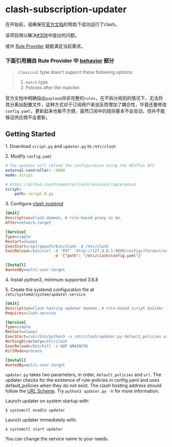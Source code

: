 # clash-subscription-updater

在开始前，请确保在[官方文档](https://github.com/Dreamacro/clash/wiki)的帮助下成功运行了clash。

该项目用以解决[#306](https://github.com/Dreamacro/clash/issues/306)中提出的问题。

或许 [Rule Provider](https://lancellc.gitbook.io/clash/clash-config-file/rule-provider) 就能满足当前需求。

### 下面引用摘自 Rule Provider 中 [behavior](https://lancellc.gitbook.io/clash/clash-config-file/rule-provider#behavior) 部分

> `classical` type does't support these following options:
> 1. `match` type
> 2. Policies after the matcher

官方文档中明确指出`payload`并非完整的`rules`，在不拆分规则的情况下，无法将其分离出配置文件，这种方式对于订阅用户来说反而增加了耦合性，毕竟还要修改`config.yaml`，更新起来也极不方便。虽然订阅中的规则基本不会变动，但并不能保证供应商不会更新。

## Getting Started

1\. Download `script.py` and `updater.py` to `/etc/clash`

2\. Modify `config.yaml`

```yaml
# The updater will reload the configuration using the RESTful API
external-controller: :9090
mode: Script

# https://github.com/Dreamacro/clash/releases/tag/premium
script:
    path: script.0.py
```

3\. Configure [clash systemd](https://github.com/Dreamacro/clash/wiki/clash-on-a-daemon#systemd)

```ini
[Unit]
Description=Clash daemon, A rule-based proxy in Go.
After=network.target

[Service]
Type=simple
Restart=always
ExecStart=/opt/gopath/bin/clash -d /etc/clash
ExecReload=/bin/curl -X 'PUT' 'http://127.0.0.1:9090/configs?force=true'  \
                     -d '{"path": "/etc/clash/config.yaml"}'

[Install]
WantedBy=multi-user.target
```

4\. Install python3, minimum supported 3.6.8

5\. Create the systemd configuration file at `/etc/systemd/system/updater.service`

```ini
[Unit]
Description=Clash hosting updater daemon, A rule-based script builder in Python.
Requires=clash.service

[Service]
Type=simple
Restart=always
ExecStart=/usr/bin/python3 -u /etc/clash/updater.py default_policies url
WorkingDirectory=/etc/clash
ExecReload=/bin/kill -s HUP $MAINPID
KillMode=process

[Install]
WantedBy=multi-user.target
```

`updater.py` takes two parameters, in order, `default_policies` and `url`.
The updater checks for the existence of rule-policies in config.yaml and uses default_policies when they do not exist.
The clash hosting address should follow the [URL Scheme](https://docs.cfw.lbyczf.com/contents/urlscheme.html).
Try `python3 updater.py -h` for more information.

Launch updater on system startup with:

    $ systemctl enable updater

Launch updater immediately with:

    $ systemctl start updater

You can change the service name to your needs.
